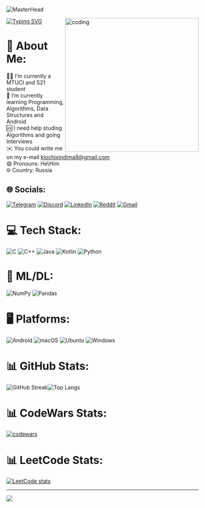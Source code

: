 ![MasterHead](https://cdna.artstation.com/p/assets/images/images/028/102/058/original/pixel-jeff-matrix-s.gif?1593487263)

<a href="https://git.io/typing-svg"><img src="https://readme-typing-svg.herokuapp.com?font=Fira+Code&weight=900&pause=1000&vCenter=true&width=506&lines=HI%2C+I'm+Dmitriy+and+I'm+an+Android+developer" alt="Typing SVG" /></a>
<img height="350" align="right" alt="coding" src="https://lh4.googleusercontent.com/cUc7YlG4DC9ALgyi-4jXjDKzl0RoGuqOmqsPDuZOK-CsFtSLosxRui9Cb-3XcgDIPXQ=w2400">


# 💫 About Me:
👨‍🎓 I’m currently a MTUCI and S21 student <br>
🌱 I’m currently learning Programming, Algorithms, Data Structures and Android<br>
🆘 I need help studing Algorithms and going Interviews <br>
✉️ You could write me on my e-mail klochixindima8@gmail.com<br>
😄 Pronouns: He\Him<br>
🌐 Country: Russia<br>



## 🌐 Socials:
[![Telegram](https://img.shields.io/badge/Telegram-2CA5E0?logo=telegram&logoColor=white)](https://t.me/klodmit)
[![Discord](https://img.shields.io/badge/Discord-%237289DA.svg?logo=discord&logoColor=white)](https://discord.gg/XABfNJvr86) 
[![LinkedIn](https://img.shields.io/badge/LinkedIn-%230077B5.svg?logo=linkedin&logoColor=white)]()
[![Reddit](https://img.shields.io/badge/Reddit-%23FF4500.svg?logo=Reddit&logoColor=white)](https://www.reddit.com/user/LORDDMITRIY)
[![Gmail](https://img.shields.io/badge/Gmail-D14836?logo=gmail&logoColor=white)](klochixindima8@gmail.com)


 



# 💻 Tech Stack:
![C](https://img.shields.io/badge/c-%2300599C.svg?style=for-the-badge&logo=c&logoColor=white)
![C++](https://img.shields.io/badge/c++-%2300599C.svg?style=for-the-badge&logo=c%2B%2B&logoColor=white)
![Java](https://img.shields.io/badge/java-%23ED8B00.svg?style=for-the-badge&logo=openjdk&logoColor=white)
![Kotlin](https://img.shields.io/badge/kotlin-%237F52FF.svg?style=for-the-badge&logo=kotlin&logoColor=white)
![Python](https://img.shields.io/badge/python-3670A0?style=for-the-badge&logo=python&logoColor=ffdd54)

# 🔬 ML/DL:
![NumPy](https://img.shields.io/badge/numpy-%23013243.svg?style=for-the-badge&logo=numpy&logoColor=white)
![Pandas](https://img.shields.io/badge/pandas-%23150458.svg?style=for-the-badge&logo=pandas&logoColor=white)

# 🖥️ Platforms:
![Android](https://img.shields.io/badge/Android-3DDC84?style=for-the-badge&logo=android&logoColor=white)
![macOS](https://img.shields.io/badge/mac%20os-000000?style=for-the-badge&logo=macos&logoColor=F0F0F0)
![Ubuntu](https://img.shields.io/badge/Ubuntu-E95420?style=for-the-badge&logo=ubuntu&logoColor=white)
![Windows](https://img.shields.io/badge/Windows-0078D6?style=for-the-badge&logo=windows&logoColor=white)

# 📊 GitHub Stats:
![GitHub Streak](https://streak-stats.demolab.com?user=klodmit&theme=dark&date_format=j%20M%5B%20Y%5D)![Top Langs](https://github-readme-stats.vercel.app/api/top-langs/?username=klodmit&theme=dark&layout=donut)

# 📊 CodeWars Stats:
 [![codewars](https://www.codewars.com/users/klodmit/badges/large)](https://www.codewars.com/users/klodmit)
 
# 📊 LeetCode Stats:
 [![LeetCode stats](https://leetcode-stats-six.vercel.app/api?username=klodmit&theme=dark)](https://leetcode.com/klodmit/)



---
[![](https://visitcount.itsvg.in/api?id=LORDDIMAS4IK&icon=4&color=3)](https://visitcount.itsvg.in)

<a href="https://github.com/DevLordship"></a>
